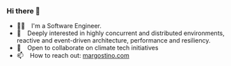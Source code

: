 ### Hi there 👋

- 👨‍💻 &ensp; I'm a Software Engineer.
- 🔌 &ensp; Deeply interested in highly concurrent and distributed environments, reactive and event-driven architecture, performance and resiliency.
- 🌱 &ensp; Open to collaborate on climate tech initiatives
- 📫 &ensp; How to reach out: [margostino.com](https://margostino.com)

